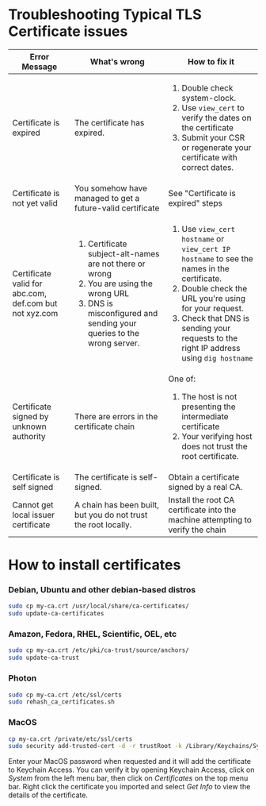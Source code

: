 # Troubleshooting Typical TLS Certificate issues


| Error Message | What's wrong | How to fix it |
| - | - | - |
| Certificate is expired | The certificate has expired. | <ol><li>Double check system-clock.</li><li>Use `view_cert` to verify the dates on the certificate</li><li>Submit your CSR or regenerate your certificate with correct dates.</li></ol> |
| Certificate is not yet valid | You somehow have managed to get a future-valid certificate | See "Certificate is expired" steps |
| Certificate valid for abc.com, def.com but not xyz.com | <ol><li>Certificate subject-alt-names are not there or wrong</li><li>You are using the wrong URL</li><li>DNS is misconfigured and sending your queries to the wrong server.</li></ol> | <ol><li>Use `view_cert hostname` or `view_cert IP hostname` to see the names in the certificate.</li><li>Double check the URL you're using for your request.</li><li>Check that DNS is sending your requests to the right IP address using `dig hostname`</li></ol> |
| Certificate signed by unknown authority | There are errors in the certificate chain | One of: <ol><li>The host is not presenting the intermediate certificate</li><li>Your verifying host does not trust the root certificate.</li></ol> | <ol><li>Use `get_chain` to see the certificate chain. Break the chain into certs and use `view_cert` to verify the chain. `openssl verify` is also a good tool for this.</li><li>Obtain the root certificate and install it into the machine doing the validation.</li></ol> |
| Certificate is self signed | The certificate is self-signed. | Obtain a certificate signed by a real CA. |
| Cannot get local issuer certificate | A chain has been built, but you do not trust the root locally. | Install the root CA certificate into the machine attempting to verify the chain |

# How to install certificates

### Debian, Ubuntu and other debian-based distros

```bash
sudo cp my-ca.crt /usr/local/share/ca-certificates/
sudo update-ca-certificates
```

### Amazon, Fedora, RHEL, Scientific, OEL, etc

```bash
sudo cp my-ca.crt /etc/pki/ca-trust/source/anchors/
sudo update-ca-trust
```

### Photon

```bash
sudo cp my-ca.crt /etc/ssl/certs
sudo rehash_ca_certificates.sh
```	

### MacOS

```bash
cp my-ca.crt /private/etc/ssl/certs
sudo security add-trusted-cert -d -r trustRoot -k /Library/Keychains/System.keychain /private/etc/ssl/certs/my-ca.crt
```	
Enter your MacOS password when requested and it will add the certificate to Keychain Access. You can verify it by opening Keychain Access, click on *System* from the left menu bar, then click on *Certificates* on the top menu bar. Right click the certificate you imported and select *Get Info* to view the details of the certificate.
